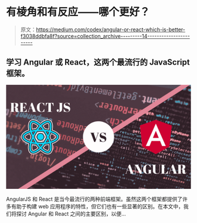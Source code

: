 # 有棱角和有反应——哪个更好？

> 原文：<https://medium.com/codex/angular-or-react-which-is-better-f3038ddbfa8f?source=collection_archive---------14----------------------->

## 学习 Angular 或 React，这两个最流行的 JavaScript 框架。

![](img/d474fbae650113aa30671480a6b6075e.png)

AngularJS 和 React 是当今最流行的两种前端框架。虽然这两个框架都提供了许多有助于构建 web 应用程序的特性，但它们也有一些显著的区别。在本文中，我们将探讨 Angular 和 React 之间的主要区别，以便…